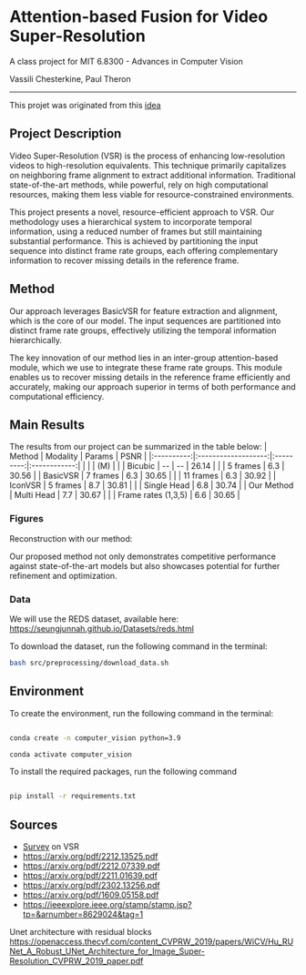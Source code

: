 # Attention-based Fusion for Video Super-Resolution

A class project for MIT 6.8300 - Advances in Computer Vision

Vassili Chesterkine, Paul Theron

---

This projet was originated from this [idea](http://6.869.csail.mit.edu/fa19/projects/video_superresolution.pdf)
## Project Description

Video Super-Resolution (VSR) is the process of enhancing low-resolution videos to high-resolution equivalents. This technique primarily capitalizes on neighboring frame alignment to extract additional information. Traditional state-of-the-art methods, while powerful, rely on high computational resources, making them less viable for resource-constrained environments.

This project presents a novel, resource-efficient approach to VSR. Our methodology uses a hierarchical system to incorporate temporal information, using a reduced number of frames but still maintaining substantial performance. This is achieved by partitioning the input sequence into distinct frame rate groups, each offering complementary information to recover missing details in the reference frame.

## Method

Our approach leverages BasicVSR for feature extraction and alignment, which is the core of our model. The input sequences are partitioned into distinct frame rate groups, effectively utilizing the temporal information hierarchically.

The key innovation of our method lies in an inter-group attention-based module, which we use to integrate these frame rate groups. This module enables us to recover missing details in the reference frame efficiently and accurately, making our approach superior in terms of both performance and computational efficiency.

## Main Results

The results from our project can be summarized in the table below:
|   Method   |       Modality      |   Params  |     PSNR     |
|:----------:|:-------------------:|:---------:|:------------:|
|            |                     |    (M)    |              |
|   Bicubic  |          --         |     --    |  26.14 |
|            |       5 frames      | 6.3 |  30.56 |
|  BasicVSR  |       7 frames      | 6.3 |  30.65 |
|            |      11 frames      | 6.3 |  30.92 |
|   IconVSR  |       5 frames      | 8.7 |  30.81 |
|            |     Single Head     | 6.8 |  30.74 |
| Our Method |      Multi Head     | 7.7 |  30.67 |
|            | Frame rates (1,3,5) | 6.6 |  30.65 |

### Figures

Reconstruction with our method:
    


Our proposed method not only demonstrates competitive performance against state-of-the-art models but also showcases potential for further refinement and optimization.

### Data

We will use the REDS dataset, available here:
https://seungjunnah.github.io/Datasets/reds.html

To download the dataset, run the following command in the terminal:

```bash
bash src/preprocessing/download_data.sh    
```

## Environment

To create the environment, run the following command in the terminal:

```bash

conda create -n computer_vision python=3.9

conda activate computer_vision
```

To install the required packages, run the following command

```bash

pip install -r requirements.txt

```

## Sources

- [Survey](https://link.springer.com/article/10.1007/s10462-022-10147-y) on VSR
- https://arxiv.org/pdf/2212.13525.pdf
- https://arxiv.org/pdf/2212.07339.pdf
- https://arxiv.org/pdf/2211.01639.pdf
- https://arxiv.org/pdf/2302.13256.pdf
- https://arxiv.org/pdf/1609.05158.pdf
- https://ieeexplore.ieee.org/stamp/stamp.jsp?tp=&arnumber=8629024&tag=1

Unet architecture with residual blocks
https://openaccess.thecvf.com/content_CVPRW_2019/papers/WiCV/Hu_RUNet_A_Robust_UNet_Architecture_for_Image_Super-Resolution_CVPRW_2019_paper.pdf